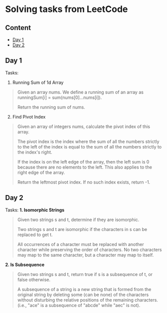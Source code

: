# Solving tasks from LeetCode

## Content
* [Day 1](#day-1)
* [Day 2](#day-2)

## Day 1

Tasks:
1. Running Sum of 1d Array
> Given an array nums. We define a running sum of an array as runningSum[i] = sum(nums[0]…nums[i]).
>
> Return the running sum of nums.

2. Find Pivot Index
> Given an array of integers nums, calculate the pivot index of this array.
>
> The pivot index is the index where the sum of all the numbers strictly to the left of the index is equal to the sum of all the numbers strictly to the index's right.
> 
> If the index is on the left edge of the array, then the left sum is 0 because there are no elements to the left. This also applies to the right edge of the array.
>
> Return the leftmost pivot index. If no such index exists, return -1.

## Day 2

Tasks:
**1. Isomorphic Strings**
> Given two strings s and t, determine if they are isomorphic.
>
> Two strings s and t are isomorphic if the characters in s can be replaced to get t.
>
> All occurrences of a character must be replaced with another character while preserving the order of characters. No two characters may map to the same character, but a character may map to itself.

**2. Is Subsequence**
> Given two strings s and t, return true if s is a subsequence of t, or false otherwise.
>
> A subsequence of a string is a new string that is formed from the original string by deleting some (can be none) of the characters without disturbing the relative positions of the remaining characters. (i.e., "ace" is a subsequence of "abcde" while "aec" is not).
